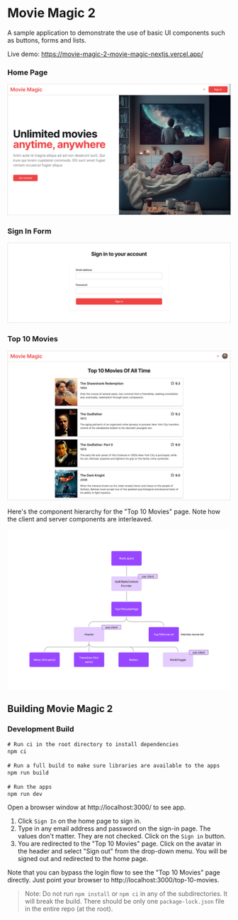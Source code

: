 # Movie Magic 2

A sample application to demonstrate the use of basic UI components such as
buttons, forms and lists.

Live demo: https://movie-magic-2-movie-magic-nextjs.vercel.app/

### Home Page

![Home Page](assets/home.png)

### Sign In Form

![Home Page](assets/signin.png)

### Top 10 Movies

![Top 10 Movies](assets/top-10-movies.png)

Here's the component hierarchy for the "Top 10 Movies" page. Note how the client
and server components are interleaved.

![Component Hierarchy](assets/top-10-movies-component-hierarchy.png)

## Building Movie Magic 2

### Development Build

```shell
# Run ci in the root directory to install dependencies
npm ci

# Run a full build to make sure libraries are available to the apps
npm run build

# Run the apps
npm run dev
```

Open a browser window at http://localhost:3000/ to see app.

1. Click `Sign In` on the home page to sign in.
2. Type in any email address and password on the sign-in page. The values don't
   matter. They are not checked. Click on the `Sign in` button.
3. You are redirected to the "Top 10 Movies" page. Click on the avatar in the
   header and select "Sign out" from the drop-down menu. You will be signed out
   and redirected to the home page.

Note that you can bypass the login flow to see the "Top 10 Movies" page
directly. Just point your browser to http://localhost:3000/top-10-movies.

> Note: Do not run `npm install` or `npm ci` in any of the subdirectories. It
> will break the build. There should be only one `package-lock.json` file in the
> entire repo (at the root).
